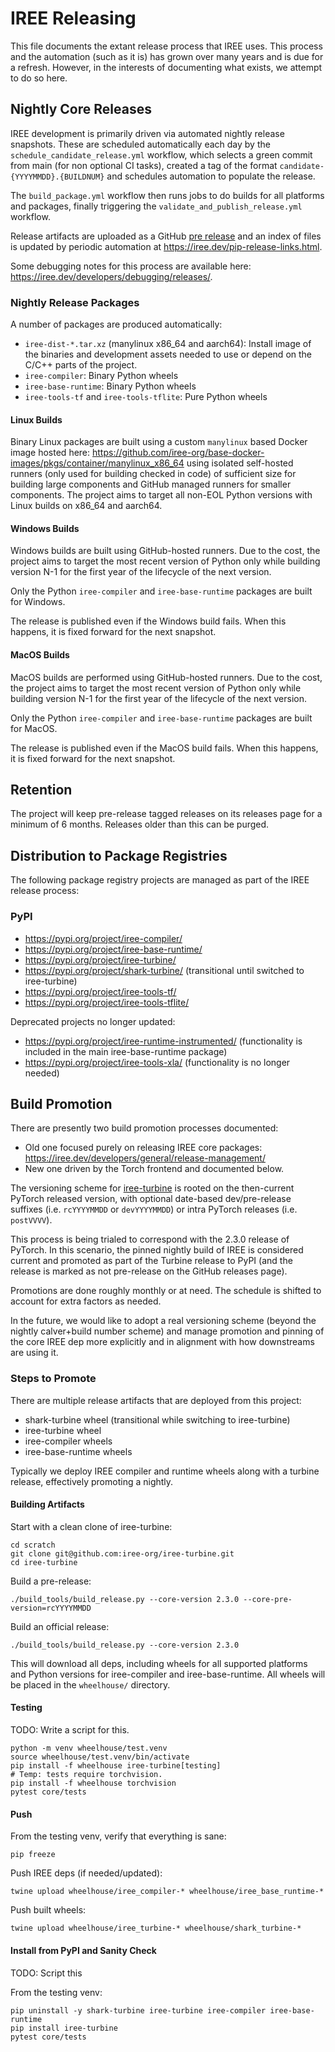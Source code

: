 # IREE Releasing

This file documents the extant release process that IREE uses. This process
and the automation (such as it is) has grown over many years and is due for
a refresh. However, in the interests of documenting what exists, we attempt
to do so here.

## Nightly Core Releases

IREE development is primarily driven via automated nightly release snapshots.
These are scheduled automatically each day by the
`schedule_candidate_release.yml` workflow, which selects a green commit from
main (for non optional CI tasks), created a tag of the format
`candidate-{YYYYMMDD}.{BUILDNUM}` and schedules automation to populate the
release.

The `build_package.yml` workflow then runs jobs to do builds for all
platforms and packages, finally triggering the
`validate_and_publish_release.yml` workflow.

Release artifacts are uploaded as a GitHub
[pre release](https://github.com/iree-org/iree/releases) and an index of files
is updated by periodic automation at https://iree.dev/pip-release-links.html.

Some debugging notes for this process are available here:
https://iree.dev/developers/debugging/releases/.

### Nightly Release Packages

A number of packages are produced automatically:

* `iree-dist-*.tar.xz` (manylinux x86_64 and aarch64): Install image of the
  binaries and development assets needed to use or depend on the C/C++ parts
  of the project.
* `iree-compiler`: Binary Python wheels
* `iree-base-runtime`: Binary Python wheels
* `iree-tools-tf` and `iree-tools-tflite`: Pure Python wheels

#### Linux Builds

Binary Linux packages are built using a custom `manylinux` based Docker image
hosted here:
https://github.com/iree-org/base-docker-images/pkgs/container/manylinux_x86_64
using isolated self-hosted runners (only used for building checked in code) of
sufficient size for building large components and GitHub managed runners for
smaller components. The project aims to target all non-EOL Python versions with
Linux builds on x86_64 and aarch64.

#### Windows Builds

Windows builds are built using GitHub-hosted runners. Due to the cost, the
project aims to target the most recent version of Python only while building
version N-1 for the first year of the lifecycle of the next version.

Only the Python `iree-compiler` and `iree-base-runtime` packages are built for
Windows.

The release is published even if the Windows build fails. When this happens, it
is fixed forward for the next snapshot.

#### MacOS Builds

MacOS builds are performed using GitHub-hosted runners. Due to the cost, the
project aims to target the most recent version of Python only while building
version N-1 for the first year of the lifecycle of the next version.

Only the Python `iree-compiler` and `iree-base-runtime` packages are built for
MacOS.

The release is published even if the MacOS build fails. When this happens, it
is fixed forward for the next snapshot.

## Retention

The project will keep pre-release tagged releases on its releases page for a
minimum of 6 months. Releases older than this can be purged.

## Distribution to Package Registries

The following package registry projects are managed as part of the IREE
release process:

### PyPI

* https://pypi.org/project/iree-compiler/
* https://pypi.org/project/iree-base-runtime/
* https://pypi.org/project/iree-turbine/
* https://pypi.org/project/shark-turbine/ (transitional until switched to
  iree-turbine)
* https://pypi.org/project/iree-tools-tf/
* https://pypi.org/project/iree-tools-tflite/

Deprecated projects no longer updated:

* https://pypi.org/project/iree-runtime-instrumented/ (functionality is
  included in the main iree-base-runtime package)
* https://pypi.org/project/iree-tools-xla/ (functionality is no longer needed)


## Build Promotion

There are presently two build promotion processes documented:

* Old one focused purely on releasing IREE core packages:
https://iree.dev/developers/general/release-management/
* New one driven by the Torch frontend and documented below.

The versioning scheme for
[iree-turbine](https://github.com/iree-org/iree-turbine) is rooted on the
then-current PyTorch released version, with optional date-based dev/pre-release
suffixes (i.e. `rcYYYYMMDD` or `devYYYYMMDD`) or intra PyTorch releases
(i.e. `postVVVV`).

This process is being trialed to correspond with the 2.3.0 release of PyTorch.
In this scenario, the pinned nightly build of IREE is considered current and
promoted as part of the Turbine release to PyPI (and the release is marked as
not pre-release on the GitHub releases page).

Promotions are done roughly monthly or at need. The schedule is shifted to
account for extra factors as needed.

In the future, we would like to adopt a real versioning scheme (beyond the
nightly calver+build number scheme) and manage promotion and pinning of the
core IREE dep more explicitly and in alignment with how downstreams are using
it.

### Steps to Promote

There are multiple release artifacts that are deployed from this project:

* shark-turbine wheel (transitional while switching to iree-turbine)
* iree-turbine wheel
* iree-compiler wheels
* iree-base-runtime wheels

Typically we deploy IREE compiler and runtime wheels along with a turbine
release, effectively promoting a nightly.

#### Building Artifacts

Start with a clean clone of iree-turbine:

```
cd scratch
git clone git@github.com:iree-org/iree-turbine.git
cd iree-turbine
```

Build a pre-release:

```
./build_tools/build_release.py --core-version 2.3.0 --core-pre-version=rcYYYYMMDD
```

Build an official release:

```
./build_tools/build_release.py --core-version 2.3.0
```

This will download all deps, including wheels for all supported platforms and
Python versions for iree-compiler and iree-base-runtime. All wheels will be
placed in the `wheelhouse/` directory.


#### Testing

TODO: Write a script for this.

```
python -m venv wheelhouse/test.venv
source wheelhouse/test.venv/bin/activate
pip install -f wheelhouse iree-turbine[testing]
# Temp: tests require torchvision.
pip install -f wheelhouse torchvision
pytest core/tests
```

#### Push

From the testing venv, verify that everything is sane:

```
pip freeze
```

Push IREE deps (if needed/updated):

```
twine upload wheelhouse/iree_compiler-* wheelhouse/iree_base_runtime-*
```

Push built wheels:

```
twine upload wheelhouse/iree_turbine-* wheelhouse/shark_turbine-*
```

#### Install from PyPI and Sanity Check

TODO: Script this

From the testing venv:

```
pip uninstall -y shark-turbine iree-turbine iree-compiler iree-base-runtime
pip install iree-turbine
pytest core/tests
```
